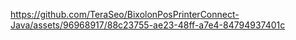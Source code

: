 https://github.com/TeraSeo/BixolonPosPrinterConnect-Java/assets/96968917/88c23755-ae23-48ff-a7e4-84794937401c
